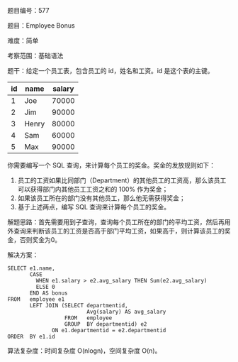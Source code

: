 题目编号：577

题目：Employee Bonus

难度：简单

考察范围：基础语法

题干：给定一个员工表，包含员工的 id，姓名和工资。id 是这个表的主键。 

| id | name | salary |
|----|------|--------|
| 1  | Joe  | 70000  |
| 2  | Jim  | 90000  |
| 3  | Henry| 80000  |
| 4  | Sam  | 60000  |
| 5  | Max  | 90000  |

你需要编写一个 SQL 查询，来计算每个员工的奖金。奖金的发放规则如下：

1. 员工的工资如果比同部门（Department）的其他员工的工资高，那么该员工可以获得部门内其他员工工资之和的 100% 作为奖金；
2. 如果该员工所在的部门没有其他员工，那么他无需获得奖金；
3. 基于上述两点，编写 SQL 查询来计算每个员工的奖金。

解题思路：首先需要用到子查询，查询每个员工所在的部门的平均工资，然后再用外查询来判断该员工的工资是否高于部门平均工资，如果高于，则计算该员工的奖金，否则奖金为0。

解决方案：

```solidity
SELECT e1.name, 
       CASE 
         WHEN e1.salary > e2.avg_salary THEN Sum(e2.avg_salary) 
         ELSE 0 
       END AS bonus 
FROM   employee e1 
       LEFT JOIN (SELECT departmentid, 
                         Avg(salary) AS avg_salary 
                  FROM   employee 
                  GROUP  BY departmentid) e2 
              ON e1.departmentid = e2.departmentid 
ORDER  BY e1.id 
```

算法复杂度：时间复杂度 O(nlogn)，空间复杂度 O(n)。